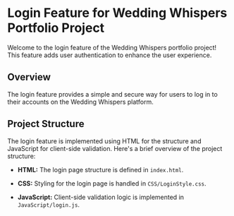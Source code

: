 # Login Feature for Wedding Whispers Portfolio Project

Welcome to the login feature of the Wedding Whispers portfolio project! This feature adds user authentication to enhance the user experience.

## Overview

The login feature provides a simple and secure way for users to log in to their accounts on the Wedding Whispers platform.

## Project Structure

The login feature is implemented using HTML for the structure and JavaScript for client-side validation. Here's a brief overview of the project structure:

- **HTML:** The login page structure is defined in `index.html`.

- **CSS:** Styling for the login page is handled in `CSS/LoginStyle.css`.

- **JavaScript:** Client-side validation logic is implemented in `JavaScript/login.js`.



  
